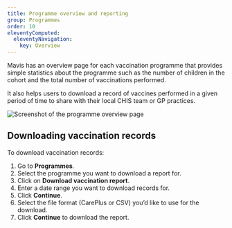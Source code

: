 ```yaml
---
title: Programme overview and reporting
group: Programmes
order: 10
eleventyComputed:
  eleventyNavigation:
    key: Overview
---
```


Mavis has an overview page for each vaccination programme that provides simple statistics about the programme such as the number of children in the cohort and the total number of vaccinations performed.

It also helps users to download a record of vaccines performed in a given period of time to share with their local CHIS team or GP practices.

![Screenshot of the programme overview page](/assets/images/programme-overview.png )

## Downloading vaccination records

To download vaccination records:

1. Go to **Programmes**.
2. Select the programme you want to download a report for.
3. Click on **Download vaccination report**.
4. Enter a date range you want to download records for.
5. Click **Continue**.
6. Select the file format (CarePlus or CSV) you’d like to use for the download.
7. Click **Continue** to download the report.
